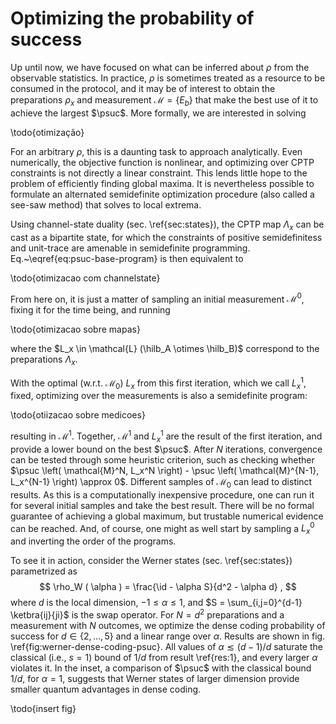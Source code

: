 # Optimizing the probability of success

Up until now, we have focused on what can be inferred about $\rho$ from the observable statistics. In practice, $\rho$ is sometimes treated as a resource to be consumed in the protocol, and it may be of interest to obtain the preparations $\rho_x$ and measurement $\mathcal{M} = \{ E_b \}$ that make the best use of it to achieve the largest $\psuc$. More formally, we are interested in solving

\todo{otimização}

For an arbitrary $\rho$, this is a daunting task to approach analytically. Even numerically, the objective function is nonlinear, and optimizing over CPTP constraints is not directly a linear constraint. This lends little hope to the problem of efficiently finding global maxima. It is nevertheless possible to formulate an alternated semidefinite optimization procedure (also called a see-saw method) that solves to local extrema.

Using channel-state duality (sec. \ref{sec:states}), the CPTP map $\Lambda_x$ can be cast as a bipartite state, for which the constraints of positive semidefinitess and unit-trace are amenable in semidefinite programming. Eq.~\eqref{eq:psuc-base-program} is then equivalent to

\todo{otimizacao com channelstate}

From here on, it is just a matter of sampling an initial measurement $\mathcal{M}^0$, fixing it for the time being, and running

\todo{otimizacao sobre mapas}

where the $L_x \in \mathcal{L} (\hilb_A \otimes \hilb_B)$ correspond to the preparations $\Lambda_x$. 

With the optimal (w.r.t. $\mathcal{M}_0$) $L_x$ from this first iteration, which we call $L_x^1$, fixed, optimizing over the measurements is also a semidefinite program:

\todo{otiizacao sobre medicoes}

resulting in $\mathcal{M}^1$. Together, $\mathcal{M}^1$ and $L_x^1$ are the result of the first iteration, and provide a lower bound on the best $\psuc$. After $N$ iterations, convergence can be tested through some heuristic criterion, such as checking whether $\psuc \left( \mathcal{M}^N, L_x^N \right) - \psuc \left( \mathcal{M}^{N-1}, L_x^{N-1} \right) \approx 0$. Different samples of $\mathcal{M}_0$ can lead to distinct results. As this is a computationally inexpensive procedure, one can run it for several initial samples and take the best result. There will be no formal guarantee of achieving a global maximum, but trustable numerical evidence can be reached. And, of course, one might as well start by sampling a $L_x^0$ and inverting the order of the programs.

To see it in action, consider the Werner states (sec. \ref{sec:states}) parametrized as
$$
\rho_W ( \alpha ) = \frac{\id - \alpha S}{d^2 - \alpha d} ,
$$
where $d$ is the local dimension, $-1 \leq \alpha \leq 1$, and $S = \sum_{i,j=0}^{d-1} \ketbra{ij}{ji}$ is the swap operator. For $N = d^2$ preparations and a measurement with $N$ outcomes, we optimize the dense coding probability of success for $d \in \{2, \ldots, 5\}$ and a linear range over $\alpha$. Results are shown in fig. \ref{fig:werner-dense-coding-psuc}. All values of $\alpha \lesssim (d-1)/d$ saturate the classical (i.e., $s=1$) bound of $1/d$ from result \ref{res:1}, and every larger $\alpha$ violates it. In the inset, a comparison of $\psuc$ with the classical bound $1/d$, for $\alpha = 1$, suggests that Werner states of larger dimension provide smaller quantum advantages in dense coding.

\todo{insert fig}


